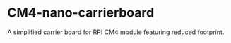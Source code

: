 # CM4-nano-carrierboard
 A simplified carrier board for RPI CM4 module featuring reduced footprint.
